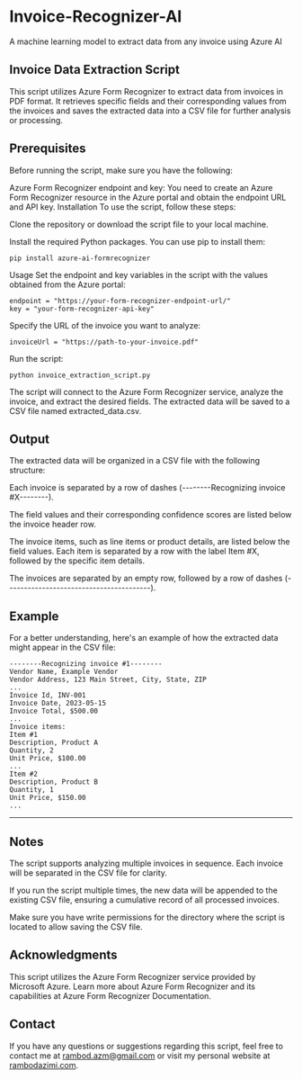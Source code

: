 # Invoice-Recognizer-AI
A machine learning model to extract data from any invoice using Azure AI

## Invoice Data Extraction Script
This script utilizes Azure Form Recognizer to extract data from invoices in PDF format. It retrieves specific fields and their corresponding values from the invoices and saves the extracted data into a CSV file for further analysis or processing.

## Prerequisites
Before running the script, make sure you have the following:

Azure Form Recognizer endpoint and key: You need to create an Azure Form Recognizer resource in the Azure portal and obtain the endpoint URL and API key.
Installation
To use the script, follow these steps:

Clone the repository or download the script file to your local machine.

Install the required Python packages. You can use pip to install them:

```
pip install azure-ai-formrecognizer
```
Usage
Set the endpoint and key variables in the script with the values obtained from the Azure portal:

```
endpoint = "https://your-form-recognizer-endpoint-url/"
key = "your-form-recognizer-api-key"
```
Specify the URL of the invoice you want to analyze:

```
invoiceUrl = "https://path-to-your-invoice.pdf"
```
Run the script:

```
python invoice_extraction_script.py
```
The script will connect to the Azure Form Recognizer service, analyze the invoice, and extract the desired fields. The extracted data will be saved to a CSV file named extracted_data.csv.

## Output
The extracted data will be organized in a CSV file with the following structure:

Each invoice is separated by a row of dashes (--------Recognizing invoice #X--------).

The field values and their corresponding confidence scores are listed below the invoice header row.

The invoice items, such as line items or product details, are listed below the field values. Each item is separated by a row with the label Item #X, followed by the specific item details.

The invoices are separated by an empty row, followed by a row of dashes (----------------------------------------).


## Example
For a better understanding, here's an example of how the extracted data might appear in the CSV file:

```
--------Recognizing invoice #1--------
Vendor Name, Example Vendor
Vendor Address, 123 Main Street, City, State, ZIP
...
Invoice Id, INV-001
Invoice Date, 2023-05-15
Invoice Total, $500.00
...
Invoice items:
Item #1
Description, Product A
Quantity, 2
Unit Price, $100.00
...
Item #2
Description, Product B
Quantity, 1
Unit Price, $150.00
...
```
----------------------------------------
## Notes
The script supports analyzing multiple invoices in sequence. Each invoice will be separated in the CSV file for clarity.

If you run the script multiple times, the new data will be appended to the existing CSV file, ensuring a cumulative record of all processed invoices.

Make sure you have write permissions for the directory where the script is located to allow saving the CSV file.

## Acknowledgments
This script utilizes the Azure Form Recognizer service provided by Microsoft Azure. Learn more about Azure Form Recognizer and its capabilities at Azure Form Recognizer Documentation.

## Contact
If you have any questions or suggestions regarding this script, feel free to contact me at rambod.azm@gmail.com or visit my personal website at [rambodazimi.com](http://rambodazimi.com/).


